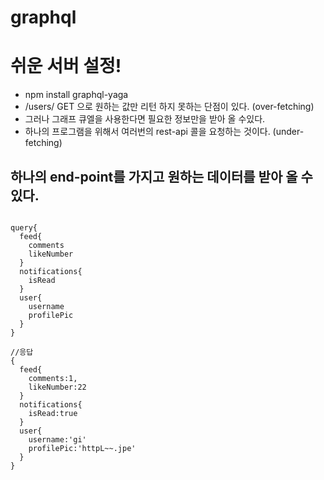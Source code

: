 # graphql

# 쉬운 서버 설정!

- npm install graphql-yaga
- /users/ GET 으로 원하는 값만 리턴 하지 못하는 단점이 있다. (over-fetching)
- 그러나 그래프 큐엘을 사용한다면 필요한 정보만을 받아 올 수있다.
- 하나의 프로그램을 위해서 여러번의 rest-api 콜을 요청하는 것이다. (under-fetching)

## 하나의 end-point를 가지고 원하는 데이터를 받아 올 수 있다.

<pre>
<code>
query{
  feed{
    comments
    likeNumber
  }
  notifications{
    isRead
  }
  user{
    username
    profilePic
  }
}

//응답
{
  feed{
    comments:1,
    likeNumber:22
  }
  notifications{
    isRead:true
  }
  user{
    username:'gi'
    profilePic:'httpL~~.jpe'
  }
}

</code>
</pre>
